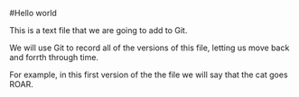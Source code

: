 #Hello world

This is a text file that we are going to add to Git.


We will use Git to record all of the versions of this file, letting us move back and forrth through time.

For example, in this first version of the the file we will say that the cat goes ROAR.

